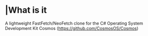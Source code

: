 # |What is it
A lightweight FastFetch/NeoFetch clone for the C# Operating System Development Kit Cosmos (https://github.com/CosmosOS/Cosmos)
